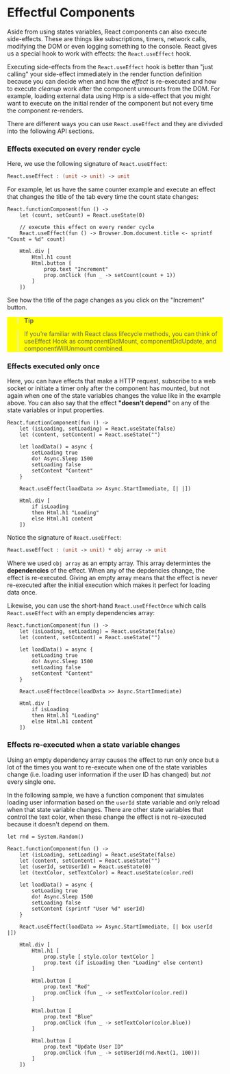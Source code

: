 # Effectful Components

Aside from using states variables, React components can also execute side-effects. These are things like subscriptions, timers, network calls, modifying the DOM or even logging something to the console. React gives us a special hook to work with effects: the `React.useEffect` hook.

Executing side-effects from the `React.useEffect` hook is better than "just calling" your side-effect immediately in the render function definition because you can decide when and how the *effect* is re-executed and how to execute *cleanup* work after the component unmounts from the DOM. For example, loading external data using Http is a side-effect that you might want to execute on the initial render of the component but not every time the component re-renders.

There are different ways you can use `React.useEffect` and they are divivded into the following API sections.

### Effects executed on every render cycle

Here, we use the following signature of `React.useEffect`:
```fsharp
React.useEffect : (unit -> unit) -> unit
```
For example, let us have the same counter example and execute an effect that changes the title of the tab every time the count state changes:
```fsharp:effectful-tab-counter
React.functionComponent(fun () ->
    let (count, setCount) = React.useState(0)

    // execute this effect on every render cycle
    React.useEffect(fun () -> Browser.Dom.document.title <- sprintf "Count = %d" count)

    Html.div [
        Html.h1 count
        Html.button [
            prop.text "Increment"
            prop.onClick (fun _ -> setCount(count + 1))
        ]
    ])
```

See how the title of the page changes as you click on the "Increment" button.

<div style="background-color:yellow">

> **Tip**

> If you’re familiar with React class lifecycle methods, you can think of useEffect Hook as componentDidMount, componentDidUpdate, and componentWillUnmount combined.

</div>

### Effects executed only once

Here, you can have effects that make a HTTP request, subscribe to a web socket or initiate a timer only after the component has mounted, but not again when one of the state variables changes the value like in the example above. You can also say that the effect **"doesn't depend"** on any of the state variables or input properties.

```fsharp:effectful-async
React.functionComponent(fun () ->
    let (isLoading, setLoading) = React.useState(false)
    let (content, setContent) = React.useState("")

    let loadData() = async {
        setLoading true
        do! Async.Sleep 1500
        setLoading false
        setContent "Content"
    }

    React.useEffect(loadData >> Async.StartImmediate, [| |])

    Html.div [
        if isLoading
        then Html.h1 "Loading"
        else Html.h1 content
    ])
```
Notice the signature of `React.useEffect`:
```fsharp
React.useEffect : (unit -> unit) * obj array -> unit
```
Where we used `obj array` as an empty array. This array determintes the **dependencies** of the effect. When any of the depdencies change, the effect is re-executed. Giving an empty array means that the effect is never re-executed after the initial execution which makes it perfect for loading data once.

Likewise, you can use the short-hand `React.useEffectOnce` which calls `React.useEffect` with an empty dependencies array:
```fsharp:effectful-async-once
React.functionComponent(fun () ->
    let (isLoading, setLoading) = React.useState(false)
    let (content, setContent) = React.useState("")

    let loadData() = async {
        setLoading true
        do! Async.Sleep 1500
        setLoading false
        setContent "Content"
    }

    React.useEffectOnce(loadData >> Async.StartImmediate)

    Html.div [
        if isLoading
        then Html.h1 "Loading"
        else Html.h1 content
    ])
```

### Effects re-executed when a state variable changes

Using an empty dependency array causes the effect to run only once but a lot of the times you want to re-execute when one of the state variables change (i.e. loading user information if the user ID has changed) but *not* every single one.

In the following sample, we have a function component that simulates loading user information based on the `userId` state variable and only reload when that state variable changes. There are other state variables that control the text color, when these change the effect is not re-executed because it doesn't depend on them.

```fsharp:effectful-user-id
let rnd = System.Random()

React.functionComponent(fun () ->
    let (isLoading, setLoading) = React.useState(false)
    let (content, setContent) = React.useState("")
    let (userId, setUserId) = React.useState(0)
    let (textColor, setTextColor) = React.useState(color.red)

    let loadData() = async {
        setLoading true
        do! Async.Sleep 1500
        setLoading false
        setContent (sprintf "User %d" userId)
    }

    React.useEffect(loadData >> Async.StartImmediate, [| box userId |])

    Html.div [
        Html.h1 [
            prop.style [ style.color textColor ]
            prop.text (if isLoading then "Loading" else content)
        ]

        Html.button [
            prop.text "Red"
            prop.onClick (fun _ -> setTextColor(color.red))
        ]

        Html.button [
            prop.text "Blue"
            prop.onClick (fun _ -> setTextColor(color.blue))
        ]

        Html.button [
            prop.text "Update User ID"
            prop.onClick (fun _ -> setUserId(rnd.Next(1, 100)))
        ]
    ])
```